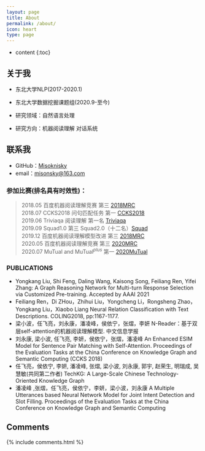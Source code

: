 ```yaml
---
layout: page
title: About
permalink: /about/
icon: heart
type: page
---
```


* content
{:toc}

## 关于我

* 东北大学NLP(2017-2020.1)  
* 东北大学数据挖掘课题组(2020.9-至今)

* 研究领域：自然语言处理

* 研究方向：机器阅读理解 对话系统

## 联系我

* GitHub：[Misoknisky](https://github.com/Misoknisky)
* email：misonsky@163.com

### 参加比赛(排名具有时效性)：
> 2018.05 百度机器阅读理解竞赛 第三 [2018MRC](http://mrc2018.cipsc.org.cn/)  
> 2018.07 CCKS2018 问句匹配任务 第一 [CCKS2018](https://www.biendata.xyz/competition/CCKS2018_3/leaderboard/)  
> 2019.06  Triviaqa 阅读理解 第一名  [Triviaqa](https://competitions.codalab.org/competitions/17208#results)  
> 2019.09 Squad1.0 第三 Squad2.0（十二名）[Squad](https://rajpurkar.github.io/SQuAD-explorer/)  
> 2019.12 百度机器阅读理解模型改进  第三 [2018MRC](http://ai.baidu.com/broad/leaderboard)  
> 2020.05 百度机器阅读理解竞赛 第三  [2020MRC](https://aistudio.baidu.com/aistudio/competition/detail/28)  
> 2020.07 MuTual and $\text{MuTual}^{plus}$  第一 [2020MuTual](https://nealcly.github.io/MuTual-leaderboard/)  

### PUBLICATIONS
* Yongkang Liu, Shi Feng, Daling Wang, Kaisong Song, Feiliang Ren, Yifei Zhang: A Graph Reasoning Network for Multi-turn Response Selection via Customized Pre-training. Accepted by AAAI 2021
* Feiliang Ren，Di ZHou，Zhihui Liu，Yongcheng Li，Rongsheng Zhao，Yongkang Liu，Xiaobo Liang Neural Relation Classification with Text Descriptions. COLING2018, pp:1167-1177.
* 梁小波，任飞亮，刘永康，潘凌峰，侯依宁，张熠，李妍 N-Reader：基于双层self-attention的机器阅读理解模型. 中文信息学报
*  刘永康, 梁小波, 任飞亮, 李妍，侯依宁，张熠，潘凌峰 An Enhanced ESIM Model for Sentence Pair Matching with Self-Attention. Proceedings of the Evaluation Tasks at the China Conference on Knowledge Graph and Semantic Computing (CCKS 2018)
*  任飞亮，侯依宁, 李妍, 潘凌峰, 张熠,  梁小波, 刘永康, 郭宇, 赵荣生, 明瑞成, 吴慧敏(共同第二作者) TechKG: A Large-Scale Chinese Technology-Oriented Knowledge Graph
*  潘凌峰 ,张熠，任飞亮，侯依宁，李妍，梁小波，刘永康 A Multiple Utterances based Neural Network Model for Joint Intent Detection and Slot Filling. Proceedings of the Evaluation Tasks at the China Conference on Knowledge Graph and Semantic Computing

## Comments

{% include comments.html %}
